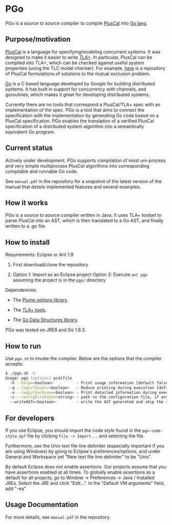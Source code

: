 # PGo #

PGo is a source to source compiler to compile
[PlusCal](http://lamport.azurewebsites.net/tla/pluscal.html) into
[Go lang](https://golang.org/).

## Purpose/motivation

[PlusCal](http://lamport.azurewebsites.net/tla/pluscal.html) is a
language for specifying/modeling concurrent systems. It was designed
to make it easier to write [TLA+](https://github.com/tlaplus). In
particular, PlusCal can be compiled into TLA+, which can be checked
against useful system properties (using the TLC model checker). For
example, [here](https://github.com/duerrfk/skp) is a repository of
PlusCal formulations of solutions to the mutual exclusion problem.

[Go](https://golang.org/) is a C based language developed by Google
for building distributed systems. It has built in support for
concurrency with channels, and goroutines, which makes it great for
developing distributed systems.

Currently there are no tools that correspond a PlusCal/TLA+ spec with
an implementation of the spec. PGo is a tool that aims to connect the
specification with the implementation by generating Go code based on a
PlusCal specification. PGo enables the translation of a verified
PlusCal specification of a distributed system algorithm into a
semantically equivalent Go program.

## Current status

Actively under development. PGo supports compilation of most
uni-process and very simple multiprocess PlusCal algorithms into
corresponding compilable and runnable Go code.

See `manual.pdf` in the repository for a snapshot of the latest version
of the manual that details implemented features and several examples.

## How it works

PGo is a source to source compiler written in Java. It uses TLA+
toolset to parse PlusCal into an AST, which is then translated to a Go
AST, and finally written to a .go file.

## How to install

Requirements: Eclipse or Ant 1.9

1. First download/clone the repository

2. Option 1: Import as an Eclipse project
Option 2: Execute `ant pgo` assuming the project is in the `pgo/` directory

Dependencies:

- The [Plume options library](https://mernst.github.io/plume-lib/).

- The [TLA+ tools](https://github.com/tlaplus/tlaplus/tree/master/tlatools/src).

- The [Go Data Structures library](https://github.com/emirpasic/gods).

PGo was tested on JRE8 and Go 1.8.3.

## How to run

Use `pgo.sh` to invoke the compiler. Below are the options that the compiler accepts.

```bash
$ ./pgo.sh -h
Usage: pgo [options] pcalfile
  -h --help=<boolean>          - Print usage information [default false]
  -q --logLvlQuiet=<boolean>   - Reduce printing during execution [default false]
  -v --logLvlVerbose=<boolean> - Print detailed information during execution  [default false]
  -c --configFilePath=<string> - path to the configuration file, if any [default ]
  --writeAST=<boolean>         - write the AST generated and skip the rest [default false]
```

## For developers

If you use Eclipse, you should import the code style found in the
`pgo-code-style.epf` file by clicking `File -> Import...` and
selecting the file.

Furthermore, use the Unix text file line delimiter (especially
important if you are using Windows) by going to Eclipse's
preferences/options, and under General and Workspace set "New text
file line delimiter" to be "Unix".

By default Eclipse does not enable assertions. Our projects assume
that you have assertions enabled at all times.  To globally enable
assertions as a default for all projects, go to Window -> Preferences
-> Java / Installed JREs.  Select the JRE and click "Edit...". In the
"Default VM arguments" field, add "-ea"

## Usage Documentation

For more details, see `manual.pdf` in the repository.

